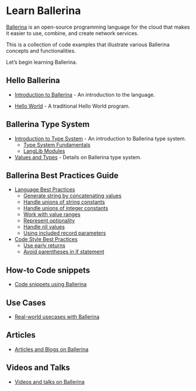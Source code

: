 # Learn Ballerina

[Ballerina](ballerina.io/) is an open-source programming language for the cloud that makes it easier to use, combine, and create network services. 

This is a collection of code examples that illustrate various Ballerina concepts and functionalities.

Let’s begin learning Ballerina.

## Hello Ballerina

- [Introduction to Ballerina](introduction.md) - An introduction to the language.

- [Hello World](hello_world.md) - A traditional Hello World program.

## Ballerina Type System 

- [Introduction to Type System](type_system.md) - An introduction to Ballerina type system.
    - [Type System Fundamentals](type_system/type_system_fundamentals.md)
    - [LangLib Modules](type_system/langlib.md)
- [Values and Types](values_and_types.md) -  Details on Ballerina type system.

## Ballerina Best Practices Guide

- [Language Best Practices](best_practices/language_best_practices.md)
    - [Generate string by concatenating values](best_practices/string_concat.md)
    - [Handle unions of string constants](best_practices/string_unions.md)
    - [Handle unions of integer constants](best_practices/int_unions.md)
    - [Work with value ranges](best_practices/value_ranges.md)
    - [Represent optionality](best_practices/represent_optionality.md)
    - [Handle nil values](best_practices/handle_nil_values.md)
    - [Using included record parameters](best_practices/included_record_params.md)
- [Code Style Best Practices](best_practices/code_style_best_practices.md)
    - [Use early returns](best_practices/early_returns.md)
    - [Avoid parentheses in if statement](best_practices/avoid_parentheses.md)

## How-to Code snippets

 - [Code snippets using Ballerina](how_to.md)

## Use Cases

 - [Real-world usecases with Ballerina](usecases.md)

## Articles

- [Articles and Blogs on Ballerina](articles.md)

## Videos and Talks

- [Videos and talks on Ballerina](videos.md)